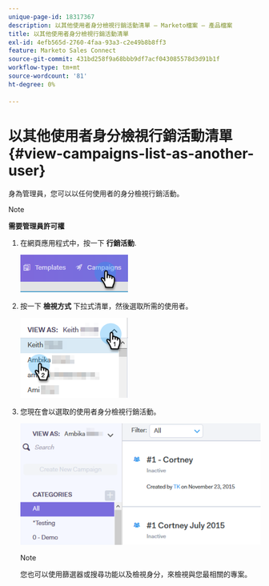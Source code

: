 ```yaml
---
unique-page-id: 18317367
description: 以其他使用者身分檢視行銷活動清單 — Marketo檔案 — 產品檔案
title: 以其他使用者身分檢視行銷活動清單
exl-id: 4efb565d-2760-4faa-93a3-c2e49b8b8ff3
feature: Marketo Sales Connect
source-git-commit: 431bd258f9a68bbb9df7acf043085578d3d91b1f
workflow-type: tm+mt
source-wordcount: '81'
ht-degree: 0%

---
```


# 以其他使用者身分檢視行銷活動清單 {#view-campaigns-list-as-another-user}

身為管理員，您可以以任何使用者的身分檢視行銷活動。

>[!NOTE]
>
>**需要管理員許可權**

1. 在網頁應用程式中，按一下 **行銷活動**.

   ![](assets/one-5.png)

1. 按一下 **檢視方式** 下拉式清單，然後選取所需的使用者。

   ![](assets/two-4.png)

1. 您現在會以選取的使用者身分檢視行銷活動。

   ![](assets/three-4.png)

   >[!NOTE]
   >
   >您也可以使用篩選器或搜尋功能以及檢視身分，來檢視與您最相關的專案。
